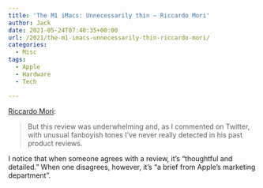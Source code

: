 ```yaml
---
title: 'The M1 iMacs: Unnecessarily thin – Riccardo Mori'
author: Jack
date: 2021-05-24T07:40:35+00:00
url: /2021/the-m1-imacs-unnecessarily-thin-riccardo-mori/
categories:
  - Misc
tags:
  - Apple
  - Hardware
  - Tech

---
```

<!--kg-card-begin: html-->

[Riccardo Mori][1]:

<blockquote class="wp-block-quote is-style-large">
  <p>
    But this review was underwhelming and, as I commented on Twitter, with unusual fanboyish tones I’ve never really detected in his past product reviews.
  </p>
</blockquote>

I notice that when someone agrees with a review, it&#8217;s &#8220;thoughtful and detailed.&#8221; When one disagrees, however, it&#8217;s &#8220;a brief from Apple’s marketing department&#8221;.

<!--kg-card-end: html-->

 [1]: http://morrick.me/archives/9342